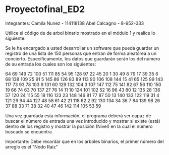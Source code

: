 # Proyectofinal_ED2
Integrantes:
Camila Nunez - 114118138
Abel Calcagno - 8-952-333

Utilice el código de de arbol binario mostrado en el módulo 1 y realice lo siguiente:

Se le ha encargado a usted desarrollar un software que pueda guardar un registro de una lista de 150 personas que entran de forma aleatórea a un concierto. Específicamente, los datos que guardarán serán los del número de su entrada los cuales son los siguientes:

64 69 149 72 100 51 111 85 54 95 128 97 22 45 20 1 30 49 8 79 17 39 35 6 68 138 109 25 91 5 145 86 126 83 89 113 90 106 108 144 15 41 65 125 99 143 117 73 93 78 103 9 131 60 129 132 104 3 107 147 112 75 141 82 67 56 110 150 19 66 74 63 70 137 27 76 14 11 10 124 101 102 52 16 96 43 80 12 135 28 136 57 120 24 115 55 18 116 123 23 148 146 81 77 87 50 13 140 133 122 119 31 4 121 29 94 44 127 48 58 61 42 21 118 62 2 92 130 134 34 36 7 84 139 98 26 37 88 33 71 38 32 40 47 46 142 114 105 53 59

Una vez guardada esta información, el programa deberá ser capaz de buscar el número de entrada una vez introducido y mostrar si existe (está) dentro de los registro y mostrar la posición (Nivel) en la cual el número buscado se encuentra

Importante: Debe recordar que en los árboles binarios, el primer número del arreglo es el "Nodo Raíz"

